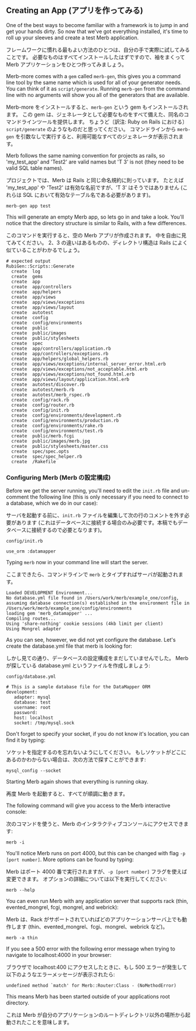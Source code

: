 ## Creating an App (アプリを作ってみる)

One of the best ways to become familiar with a framework is to jump in and get 
your hands dirty.  So now that we've got everything installed, it's time to roll 
up your sleeves and create a test Merb application. 

フレームワークに慣れる最もよい方法のひとつは、自分の手で実際に試してみることです。
必要なものはすべてインストールしたはずですので、袖をまくって Merb アプリケーションをひとつ作ってみましょう。

Merb-more comes with a `gem` called `merb-gen`, this gives you a command line 
tool by the same name which is used for all of your generator needs. You can 
think of it as `script/generate`. Running `merb-gen` from the command line with 
no arguments will show you all of the generators that are available.

Merb-more をインストールすると、`merb-gen` という gem もインストールされます。
この gem は、ジェネレータとして必要なものをすべて備えた、同名のコマンドラインツールを提供します。
ちょうど〔訳注: Ruby on Rails における〕 `script/generate` のようなものだと思ってください。
コマンドラインから `merb-gen` を引数なしで実行すると、利用可能なすべてのジェネレータが表示されます。

Merb follows the same naming convention for projects as rails, so 
'my\_test\_app' and 'Test2' are valid names but 'T 3' is not (they need to be 
valid SQL table names).

プロジェクトでは、Merb は Rails と同じ命名規約に則っています。
たとえば 'my\_test\_app' や 'Test2' は有効な名前ですが、'T 3' はそうではありません (これらは SQL において有効なテーブル名である必要があります)。

    merb-gen app test
    
This will generate an empty Merb app, so lets go in and take a look. You'll 
notice that the directory structure is similar to Rails, with a few differences.

このコマンドを実行すると、空の Merb アプリが作成されます。
中を自由に見てみてください。
2、3 の違いはあるものの、ディレクトリ構造は Rails によく似ていることがわかるでしょう。

    # expected output
    RubiGen::Scripts::Generate
      create  log
      create  gems
      create  app
      create  app/controllers
      create  app/helpers
      create  app/views
      create  app/views/exceptions
      create  app/views/layout
      create  autotest
      create  config
      create  config/environments
      create  public
      create  public/images
      create  public/stylesheets
      create  spec
      create  app/controllers/application.rb
      create  app/controllers/exceptions.rb
      create  app/helpers/global_helpers.rb
      create  app/views/exceptions/internal_server_error.html.erb
      create  app/views/exceptions/not_acceptable.html.erb
      create  app/views/exceptions/not_found.html.erb
      create  app/views/layout/application.html.erb
      create  autotest/discover.rb
      create  autotest/merb.rb
      create  autotest/merb_rspec.rb
      create  config/rack.rb
      create  config/router.rb
      create  config/init.rb
      create  config/environments/development.rb
      create  config/environments/production.rb
      create  config/environments/rake.rb
      create  config/environments/test.rb
      create  public/merb.fcgi
      create  public/images/merb.jpg
      create  public/stylesheets/master.css
      create  spec/spec.opts
      create  spec/spec_helper.rb
      create  /Rakefile


### Configuring Merb (Merb の設定構成)

Before we get the server running, you'll need to edit the `init.rb` file and 
un-comment the following line (this is only necessary if you need to connect 
to a database, which we do in our case):

サーバを起動する前に、`init.rb` ファイルを編集して次の行のコメントを外す必要があります
(これはデータベースに接続する場合のみ必要です。本稿でもデータベースに接続するので必要となります)。

`config/init.rb`

    use_orm :datamapper
    
Typing `merb` now in your command line will start the server.

ここまできたら、コマンドラインで `merb` とタイプすればサーバが起動されます。

    Loaded DEVELOPMENT Environment...
    No database.yml file found in /Users/work/merb/example_one/config, assuming database connection(s) established in the environment file in /Users/work/merb/example_one/config/environments
    loading gem 'merb_datamapper' ...
    Compiling routes...
    Using 'share-nothing' cookie sessions (4kb limit per client)
    Using Mongrel adapter

As you can see, however, we did not yet configure the database. Let's create the
database.yml file that merb is looking for:

しかし見ての通り、データベースの設定構成をまだしていませんでした。
Merb が探している database.yml というファイルを作成しましょう:

`config/database.yml`

    # This is a sample database file for the DataMapper ORM
    development:
       adapter: mysql
       database: test
       username: root
       password: 
       host: localhost
	   socket: /tmp/mysql.sock

Don't forget to specify your socket, if you do not know it's location, you 
can find it by typing:

ソケットを指定するのを忘れないようにしてください。
もしソケットがどこにあるのかわからない場合は、次の方法で探すことができます:

    mysql_config --socket

Starting Merb again shows that everything is running okay.

再度 Merb を起動すると、すべてが順調に動きます。

The following command will give you access to the Merb interactive console:

次のコマンドを使うと、Merb のインタラクティブコンソールにアクセスできます:

    merb -i

You'll notice Merb runs on port 4000, but this can be changed with flag 
`-p [port number]`. More options can be found by typing:

Merb はポート 4000 番で実行されますが、`-p [port number]` フラグを使えば変更できます。
オプションの詳細については以下を実行してください:

    merb --help
    
You can even run Merb with any application server that supports rack 
(thin, evented_mongrel, fcgi, mongrel, and webrick):

Merb は、Rack がサポートされていればどのアプリケーションサーバ上でも動作します
(thin、evented_mongrel、fcgi、mongrel、webrick など)。

    merb -a thin

If you see a 500 error with the following error message when trying to navigate
to localhost:4000 in your browser:

ブラウザで localhost:400 にアクセスしたときに、もし 500 エラーが発生して以下のようなエラーメッセージが表示されたら:
    
    undefined method `match' for Merb::Router:Class - (NoMethodError)

This means Merb has been started outside of your applications root directory.

これは Merb が自分のアプリケーションのルートディレクトリ以外の場所から起動されたことを意味します。
